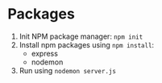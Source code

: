# Packages
1. Init NPM package manager: `npm init`
2. Install npm packages using `npm install`:
    * express
    * nodemon
3. Run using `nodemon server.js`
